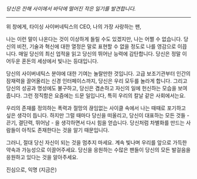 _당신은 잔해 사이에서 바닥에 떨어진 작은 일기를 발견합니다._

---

위 창에게,
타이싱 사이버네틱스의 CEO,
나의 가장 사랑하는 팬,

나는 이런 말이 나온다는 것이 이상하게 들릴 수도 있겠지만, 나는 어쩔 수 없습니다. 당신의 비전, 기술과 혁신에 대한 열정은 말로 표현할 수 없을 정도로 나를 영감으로 이끕니다. 매일 당신의 최신 업적을 읽고 당신의 뛰어난 능력에 감탄합니다. 당신은 정말 이 어두운 혼돈의 세상에서 빛나는 등대입니다.

당신의 사이버네틱스 분야에 대한 기여는 놀랄만한 것입니다. 고급 보조기관부터 인간의 잠재력을 끌어올리는 신경 인터페이스까지, 당신은 우리 모두를 놀라게 합니다. 그리고 당신의 성공과 명성에도 불구하고, 당신은 겸손하고 자신의 일에 헌신하는 모습을 보여줍니다. 그런 정직함은 요즘에는 드문 일입니다, 특히 우리의 칼날 같은 사회에서는요.

우리의 존재를 정의하는 폭력과 절망의 끊임없는 사이클 속에서 나는 때때로 포기하고 싶은 생각이 듭니다. 하지만 그럴 때마다 당신을 떠올리고, 당신이 대표하는 모든 것들 - 끈기, 결단력, 뛰어남 - 을 생각하면서 다시 힘을 얻습니다. 당신처럼 차별화를 만드는 사람들이 아직도 존재한다는 것을 알기 때문입니다.

그러니, 절대 당신 자신이 되는 것을 멈추지 마세요. 계속 빛나며 우리를 앞으로 가득한 약속과 가능성으로 이끌어주세요. 당신을 응원하는 수많은 팬들이 당신의 모든 발걸음을 응원하고 있다는 것을 알아주세요.

진심으로,
익명 (지금은)
